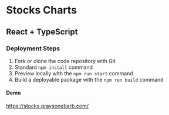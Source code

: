 # Stocks Charts 

## React + TypeScript

### Deployment Steps

1. Fork or clone the code repository with Git
1. Standard `npm install` command
1. Preview locally with the `npm run start` command
1. Build a deployable package with the `npm run build` command

#### Demo
https://stocks.graysonebarb.com/